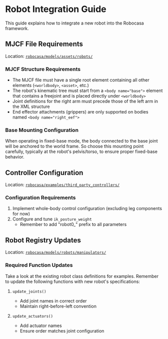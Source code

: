# Robot Integration Guide

This guide explains how to integrate a new robot into the Robocasa framework.

## MJCF File Requirements
Location: [`robocasa/models/assets/robots/`](robocasa/models/robots)

### MJCF Structure Requirements
- The MJCF file must have a single root element containing all other elements (`<worldbody>`, `<asset>`, etc.)
- The robot's kinematic tree must start from a `<body name="base">` element that contains a freejoint and is placed directly under `<worldbody>`
- Joint definitions for the right arm must precede those of the left arm in the XML structure
- End effector attachments (grippers) are only supported on bodies named `<body name="right_eef">`

### Base Mounting Configuration
When operating in fixed-base mode, the body connected to the base joint will be anchored to the world frame. So choose this mounting point carefully, typically at the robot's pelvis/torso, to ensure proper fixed-base behavior.

## Controller Configuration
Location: [`robocasa/examples/third_party_controllers/`](robocasa/examples/third_party_controllers/)


### Configuration Requirements
1. Implement whole-body control configuration (excluding leg components for now)
2. Configure and tune `ik_posture_weight`
   - Remember to add "robot0_" prefix to all parameters


## Robot Registry Updates
Location: [`robocasa/models/robots/manipulators/`](robocasa/models/robots/manipulators/)

### Required Function Updates
Take a look at the existing robot class definitions for examples.
Remember to update the following functions with new robot's specifications:
1. `update_joints()`
   - Add joint names in correct order
   - Maintain right-before-left convention

2. `update_actuators()`
   - Add actuator names
   - Ensure order matches joint configuration

